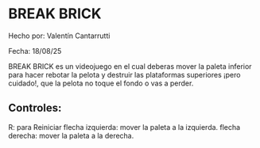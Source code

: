 # BREAK BRICK
Hecho por: Valentín Cantarrutti

Fecha: 18/08/25

BREAK BRICK es un videojuego en el cual deberas mover la paleta inferior para hacer rebotar la pelota y destruir las plataformas superiores 
¡pero cuidado!, que la pelota no toque el fondo o vas a perder.

## Controles:
R: para Reiniciar
flecha izquierda: mover la paleta a la izquierda.
flecha derecha: mover la paleta a la derecha.


